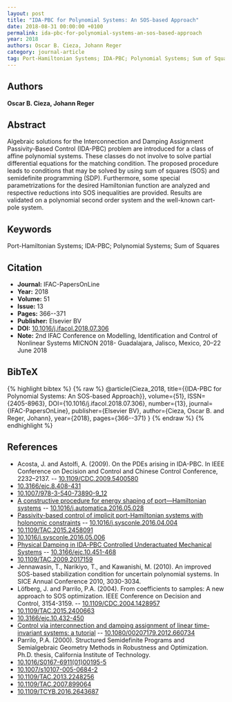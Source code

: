 ```yaml
---
layout: post
title: "IDA-PBC for Polynomial Systems: An SOS-based Approach"
date: 2018-08-31 00:00:00 +0100
permalink: ida-pbc-for-polynomial-systems-an-sos-based-approach
year: 2018
authors: Oscar B. Cieza, Johann Reger
category: journal-article
tag: Port-Hamiltonian Systems; IDA-PBC; Polynomial Systems; Sum of Squares
---
```

 
## Authors
**Oscar B. Cieza, Johann Reger**
 
## Abstract
Algebraic solutions for the Interconnection and Damping Assignment Passivity-Based Control (IDA-PBC) problem are introduced for a class of affine polynomial systems. These classes do not involve to solve partial differential equations for the matching condition. The proposed procedure leads to conditions that may be solved by using sum of squares (SOS) and semidefinite programming (SDP). Furthermore, some special parametrizations for the desired Hamiltonian function are analyzed and respective reductions into SOS inequalities are provided. Results are validated on a polynomial second order system and the well-known cart-pole system.
 
## Keywords
Port-Hamiltonian Systems; IDA-PBC; Polynomial Systems; Sum of Squares
 
## Citation
- **Journal:** IFAC-PapersOnLine
- **Year:** 2018
- **Volume:** 51
- **Issue:** 13
- **Pages:** 366--371
- **Publisher:** Elsevier BV
- **DOI:** [10.1016/j.ifacol.2018.07.306](https://doi.org/10.1016/j.ifacol.2018.07.306)
- **Note:** 2nd IFAC Conference on Modelling, Identification and Control of Nonlinear Systems MICNON 2018- Guadalajara, Jalisco, Mexico, 20–22 June 2018
 
## BibTeX
{% highlight bibtex %}
{% raw %}
@article{Cieza_2018,
  title={{IDA-PBC for Polynomial Systems: An SOS-based Approach}},
  volume={51},
  ISSN={2405-8963},
  DOI={10.1016/j.ifacol.2018.07.306},
  number={13},
  journal={IFAC-PapersOnLine},
  publisher={Elsevier BV},
  author={Cieza, Oscar B. and Reger, Johann},
  year={2018},
  pages={366--371}
}
{% endraw %}
{% endhighlight %}
 
## References
- Acosta, J. and Astolfi, A. (2009). On the PDEs arising in IDA-PBC. In IEEE Conference on Decision and Control and Chinese Control Conference, 2232–2137. -- [10.1109/CDC.2009.5400580](https://doi.org/10.1109/CDC.2009.5400580)
- [10.3166/ejc.8.408-431](https://doi.org/10.3166/ejc.8.408-431)
- [10.1007/978-3-540-73890-9_12](https://doi.org/10.1007/978-3-540-73890-9_12)
- [A constructive procedure for energy shaping of port—Hamiltonian systems](a-constructive-procedure-for-energy-shaping-of-port-hamiltonian-systems) -- [10.1016/j.automatica.2016.05.028](https://doi.org/10.1016/j.automatica.2016.05.028)
- [Passivity-based control of implicit port-Hamiltonian systems with holonomic constraints](passivity-based-control-of-implicit-port-hamiltonian-systems-with-holonomic-constraints) -- [10.1016/j.sysconle.2016.04.004](https://doi.org/10.1016/j.sysconle.2016.04.004)
- [10.1109/TAC.2015.2458091](https://doi.org/10.1109/TAC.2015.2458091)
- [10.1016/j.sysconle.2016.05.006](https://doi.org/10.1016/j.sysconle.2016.05.006)
- [Physical Damping in IDA-PBC Controlled Underactuated Mechanical Systems](physical-damping-in-ida-pbc-controlled-underactuated-mechanical-systems) -- [10.3166/ejc.10.451-468](https://doi.org/10.3166/ejc.10.451-468)
- [10.1109/TAC.2009.2017159](https://doi.org/10.1109/TAC.2009.2017159)
- Jennawasin, T., Narikiyo, T., and Kawanishi, M. (2010). An improved SOS-based stabilization condition for uncertain polynomial systems. In SICE Annual Conference 2010, 3030-3034.
- Löfberg, J. and Parrilo, P.A. (2004). From coefficients to samples: A new approach to SOS optimization. IEEE Conference on Decision and Control, 3154-3159. -- [10.1109/CDC.2004.1428957](https://doi.org/10.1109/CDC.2004.1428957)
- [10.1109/TAC.2015.2400663](https://doi.org/10.1109/TAC.2015.2400663)
- [10.3166/ejc.10.432-450](https://doi.org/10.3166/ejc.10.432-450)
- [Control via interconnection and damping assignment of linear time-invariant systems: a tutorial](control-via-interconnection-and-damping-assignment-of-linear-time-invariant-systems-a-tutorial) -- [10.1080/00207179.2012.660734](https://doi.org/10.1080/00207179.2012.660734)
- Parrilo, P.A. (2000). Structured Semidefinite Programs and Semialgebraic Geometry Methods in Robustness and Optimization. Ph.D. thesis, California Institute of Technology.
- [10.1016/S0167-6911(01)00195-5](https://doi.org/10.1016/S0167-6911(01)00195-5)
- [10.1007/s10107-005-0684-2](https://doi.org/10.1007/s10107-005-0684-2)
- [10.1109/TAC.2013.2248256](https://doi.org/10.1109/TAC.2013.2248256)
- [10.1109/TAC.2007.899064](https://doi.org/10.1109/TAC.2007.899064)
- [10.1109/TCYB.2016.2643687](https://doi.org/10.1109/TCYB.2016.2643687)

